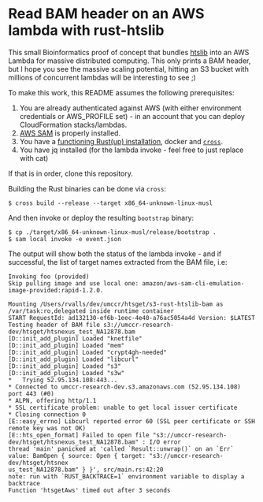 # Read BAM header on an AWS lambda with rust-htslib

This small Bioinformatics proof of concept that bundles [htslib](http://github.com/samtools/htslib) into
 an AWS Lambda for massive distributed computing. This only prints a BAM header, but I hope you see the
  massive scaling potential, hitting an S3 bucket with millions of concurrent lambdas will be interesting to see ;)

To make this work, this README assumes the following prerequisites:

1. You are already authenticated against AWS (with either environment credentials or AWS_PROFILE set) - in an
     account that you can deploy CloudFormation stacks/lambdas.
2. [AWS SAM](https://aws.amazon.com/sam/) is properly installed.
3. You have a [functioning Rust(up) installation](https://rustup.rs/),
     docker and [`cross`](https://github.com/rust-embedded/cross).
4. You have jq installed (for the lambda invoke - feel free to just replace with cat)

If that is in order, clone this repository.

Building the Rust binaries can be done via `cross`:

```
$ cross build --release --target x86_64-unknown-linux-musl
```

And then invoke or deploy the resulting `bootstrap` binary:

```
$ cp ./target/x86_64-unknown-linux-musl/release/bootstrap .
$ sam local invoke -e event.json
```

The output will show both the status of the lambda invoke - and if successful, the list of target names extracted from the BAM file, i.e:

```
Invoking foo (provided)
Skip pulling image and use local one: amazon/aws-sam-cli-emulation-image-provided:rapid-1.2.0.

Mounting /Users/rvalls/dev/umccr/htsget/s3-rust-htslib-bam as /var/task:ro,delegated inside runtime container
START RequestId: ad132130-ef6b-1eec-4e40-a76ac5054a4d Version: $LATEST
Testing header of BAM file s3://umccr-research-dev/htsget/htsnexus_test_NA12878.bam
[D::init_add_plugin] Loaded "knetfile"
[D::init_add_plugin] Loaded "mem"
[D::init_add_plugin] Loaded "crypt4gh-needed"
[D::init_add_plugin] Loaded "libcurl"
[D::init_add_plugin] Loaded "s3"
[D::init_add_plugin] Loaded "s3w"
*   Trying 52.95.134.108:443...
* Connected to umccr-research-dev.s3.amazonaws.com (52.95.134.108) port 443 (#0)
* ALPN, offering http/1.1
* SSL certificate problem: unable to get local issuer certificate
* Closing connection 0
[E::easy_errno] Libcurl reported error 60 (SSL peer certificate or SSH remote key was not OK)
[E::hts_open_format] Failed to open file "s3://umccr-research-dev/htsget/htsnexus_test_NA12878.bam" : I/O error
thread 'main' panicked at 'called `Result::unwrap()` on an `Err` value: BamOpen { source: Open { target: "s3://umccr-research-dev/htsget/htsnex
us_test_NA12878.bam" } }', src/main.rs:42:20
note: run with `RUST_BACKTRACE=1` environment variable to display a backtrace
Function 'htsgetAws' timed out after 3 seconds
```